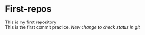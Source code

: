 # First-repos
This is my first repository
<br> 
This is the first commit practice.
<i>New change to check status in git</i>